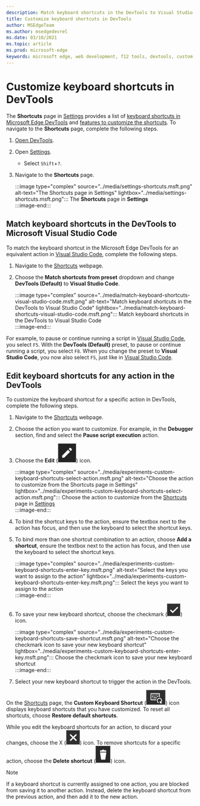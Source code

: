 ```yaml
---
description: Match keyboard shortcuts in the DevTools to Visual Studio Code
title: Customize keyboard shortcuts in DevTools
author: MSEdgeTeam
ms.author: msedgedevrel
ms.date: 03/10/2021
ms.topic: article
ms.prod: microsoft-edge
keywords: microsoft edge, web development, f12 tools, devtools, custom, shortcuts, keyboard, visual studio code
---
```

# Customize keyboard shortcuts in DevTools  

The **Shortcuts** page in [Settings][DevToolsCustomizeSettings] provides a list of [keyboard shortcuts in Microsoft Edge DevTools][DevToolsShortcuts] and [features to customize the shortcuts](#match-keyboard-shortcuts-in-the-devtools-to-microsoft-visual-studio-code).  To navigate to the **Shortcuts** page, complete the following steps.  

1.  [Open DevTools][DevtoolsOpenMain].  
1.  Open [Settings][DevToolsCustomizeSettings].
    *   Select `Shift`+`?`.  
1.  Navigate to the **Shortcuts** page.  
    
    :::image type="complex" source="../media/settings-shortcuts.msft.png" alt-text="The Shortcuts page in Settings" lightbox="../media/settings-shortcuts.msft.png":::
       The **Shortcuts** page in **Settings**  
    :::image-end:::  
    
## Match keyboard shortcuts in the DevTools to Microsoft Visual Studio Code  

To match the keyboard shortcut in the Microsoft Edge DevTools for an equivalent action in [Visual Studio Code][VisualStudioCode], complete the following steps.  

1.  Navigate to the [Shortcuts](#customize-keyboard-shortcuts-in-the-microsoft-edge-devtools) webpage.  
1.  Choose the **Match shortcuts from preset** dropdown and change **DevTools (Default)** to **Visual Studio Code**.  
    
    :::image type="complex" source="../media/match-keyboard-shortcuts-visual-studio-code.msft.png" alt-text="Match keyboard shortcuts in the DevTools to Visual Studio Code" lightbox="../media/match-keyboard-shortcuts-visual-studio-code.msft.png":::
       Match keyboard shortcuts in the DevTools to Visual Studio Code  
    :::image-end:::  
    
For example, to pause or continue running a script in [Visual Studio Code][VisualStudioCodeShortcutsKeyboardWindows], you select `F5`.  With the **DevTools (Default)** preset, to pause or continue running a script, you select `F8`.  When you change the preset to **Visual Studio Code**, you now also select `F5`, just like in [Visual Studio Code][VisualStudioCodeShortcutsKeyboardWindows].  

## Edit keyboard shortcuts for any action in the DevTools  

To customize the keyboard shortcut for a specific action in DevTools, complete the following steps.  

1.  Navigate to the [Shortcuts](#customize-keyboard-shortcuts-in-the-microsoft-edge-devtools) webpage.  
1.  Choose the action you want to customize.  For example, in the **Debugger** section, find and select the **Pause script execution** action.  
1.  Choose the **Edit** \(![EditKeyboardShortcut](../media/edit-keyboard-shortcut-icon.msft.png)\) icon.  
    
    :::image type="complex" source="../media/experiments-custom-keyboard-shortcuts-select-action.msft.png" alt-text="Choose the action to customize from the Shortcuts page in Settings" lightbox="../media/experiments-custom-keyboard-shortcuts-select-action.msft.png":::
       Choose the action to customize from the [Shortcuts](#customize-keyboard-shortcuts-in-the-microsoft-edge-devtools) page in [Settings][DevToolsCustomizeSettings]  
    :::image-end:::  
    
1.  To bind the shortcut keys to the action, ensure the textbox next to the action has focus, and then use the keyboard to select the shortcut keys.  
1.  To bind more than one shortcut combination to an action, choose **Add a shortcut**, ensure the textbox next to the action has focus, and then use the keyboard to select the shortcut keys.  
    
    :::image type="complex" source="../media/experiments-custom-keyboard-shortcuts-enter-key.msft.png" alt-text="Select the keys you want to assign to the action" lightbox="../media/experiments-custom-keyboard-shortcuts-enter-key.msft.png":::
       Select the keys you want to assign to the action  
    :::image-end:::  
    
1.  To save your new keyboard shortcut, choose the checkmark \(![CheckmarkKeyboardShortcut](../media/checkmark-keyboard-shortcut-icon.msft.png)\) icon.
    
    :::image type="complex" source="../media/experiments-custom-keyboard-shortcuts-save-shortcut.msft.png" alt-text="Choose the checkmark icon to save your new keyboard shortcut" lightbox="../media/experiments-custom-keyboard-shortcuts-enter-key.msft.png":::
       Choose the checkmark icon to save your new keyboard shortcut  
    :::image-end:::  
    
1.  Select your new keyboard shortcut to trigger the action in the DevTools.  
    
On the [Shortcuts](#customize-keyboard-shortcuts-in-the-microsoft-edge-devtools) page, the **Custom Keyboard Shortcut** \(![CustomKeyboardShortcut](../media/custom-keyboard-shortcut-icon.msft.png)\) icon displays keyboard shortcuts that you have customized.  To reset all shortcuts, choose **Restore default shortcuts**.  

While you edit the keyboard shortcuts for an action, to discard your changes, choose the X \(![XKeyboardShortcut](../media/discard-changes-keyboard-shortcut-icon.msft.png)\) icon.  To remove shortcuts for a specific action, choose the **Delete shortcut** \(![DeleteKeyboardShortcut](../media/delete-keyboard-shortcut-icon.msft.png)\) icon.  

> [!NOTE]
> If a keyboard shortcut is currently assigned to one action, you are blocked from saving it to another action.  Instead, delete the keyboard shortcut from the previous action, and then add it to the new action.  

<!-- links -->  

[DevToolsCustomizeSettings]: ./index.md#settings "Settings - Customize Microsoft Edge DevTools | Microsoft Docs"  
[DevtoolsOpenMain]: ../open/index.md "Open Microsoft Edge DevTools | Microsoft Docs"  
[DevToolsShortcuts]: ../shortcuts/index.md "Microsoft Edge DevTools keyboard shortcuts | Microsoft Docs"  

[VisualStudioCode]: https://code.visualstudio.com "Microsoft Visual Studio Code"  
[VisualStudioCodeShortcutsKeyboardWindows]: https://code.visualstudio.com/shortcuts/keyboard-shortcuts-windows.pdf "Visual Studio Code Keyboard shortcuts for Windows | Microsoft Visual Studio Code"  
